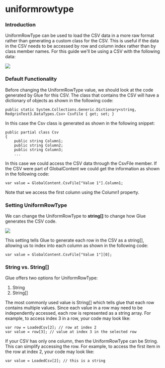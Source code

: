 # uniformrowtype

### Introduction

UniformRowType can be used to load the CSV data in a more raw format rather than generating a custom class for the CSV. This is useful if the data in the CSV needs to be accessed by row and column index rather than by class member names. For this guide we'll be using a CSV with the following data:

![](../../../.gitbook/assets/2019-05-img\_5ccd9c025c7c5.png)

### Default Functionality

Before changing the UniformRowType value, we should look at the code generated by Glue for this CSV. The class that contains the CSV will have a dictionary of objects as shown in the following code:

```lang:c#
public static System.Collections.Generic.Dictionary<string, RedgrinTest3.DataTypes.Csv> CsvFile { get; set; }
```

In this case the Csv class is generated as shown in the following snippet:

```lang:c#
public partial class Csv
{
    public string Column1;
    public string Column2;
    public string Column3;
    ...
```

In this case we could access the CSV data through the CsvFile member. If the CSV were part of GlobalContent we could get the information as shown in the following code:

```lang:c#
var value = GlobalContent.CsvFile["Value 1"].Column1;
```

Note that we access the first column using the Column1 property.

### Setting UniformRowType

We can change the UniformRowType to **string\[]** to change how Glue generates the CSV code.

![](../../../.gitbook/assets/2019-05-img\_5ccda2ff48754.png)

This setting tells Glue to generate each row in the CSV as a string\[], allowing us to index into each column as shown in the following code:

```lang:c#
var value = GlobalContent.CsvFile["Value 1"][0];
```

### String vs. String\[]

Glue offers two options for UniformRowType:

1. String
2. String\[]

The most commonly used value is String\[] which tells glue that each row contains multiple values. Since each value in a row may need to be independently accessed, each row is represented as a string array. For example, to access index 3 in a row, your code may look like:

```lang:c#
var row = LoadedCsv[2]; // row at index 2
var value = row[3]; // value at index 3 in the selected row
```

If your CSV has only one column, then the UniformRowType can be String. This can simplify accessing the row. For example, to access the first item in the row at index 2, your code may look like:

```lang:c#
var value = LoadedCsv[2]; // this is a string
```
